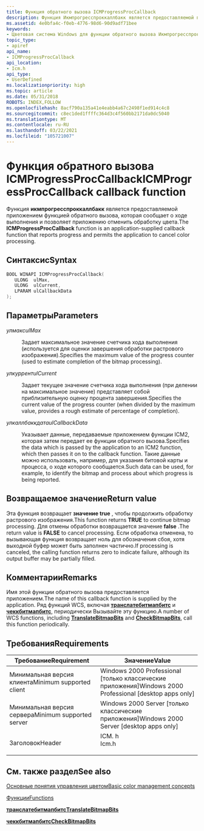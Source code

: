 ```yaml
---
title: Функция обратного вызова ICMProgressProcCallback
description: Функция Икмпрогресспроккаллбакк является предоставляемой приложением функцией обратного вызова, которая сообщает о ходе выполнения и позволяет приложению отменить обработку цвета.
ms.assetid: 4e0bfa4c-f0eb-4776-98d6-90d9adf71bee
keywords:
- Цветовая система Windows для функции обратного вызова Икмпрогресспроккаллбакк
topic_type:
- apiref
api_name:
- ICMProgressProcCallback
api_location:
- Icm.h
api_type:
- UserDefined
ms.localizationpriority: high
ms.topic: article
ms.date: 05/31/2018
ROBOTS: INDEX,FOLLOW
ms.openlocfilehash: 8acf790a135a41e4eabb4a67c2498f1ed914c4c8
ms.sourcegitcommit: c8ec1ded1ffffc364d3c4f560bb2171da0dc5040
ms.translationtype: MT
ms.contentlocale: ru-RU
ms.lasthandoff: 03/22/2021
ms.locfileid: "105721007"
---
```

# <a name="icmprogressproccallback-callback-function"></a><span data-ttu-id="d9e2a-104">Функция обратного вызова ICMProgressProcCallback</span><span class="sxs-lookup"><span data-stu-id="d9e2a-104">ICMProgressProcCallback callback function</span></span>

<span data-ttu-id="d9e2a-105">Функция **икмпрогресспроккаллбакк** является предоставляемой приложением функцией обратного вызова, которая сообщает о ходе выполнения и позволяет приложению отменить обработку цвета.</span><span class="sxs-lookup"><span data-stu-id="d9e2a-105">The **ICMProgressProcCallback** function is an application-supplied callback function that reports progress and permits the application to cancel color processing.</span></span>

## <a name="syntax"></a><span data-ttu-id="d9e2a-106">Синтаксис</span><span class="sxs-lookup"><span data-stu-id="d9e2a-106">Syntax</span></span>


```C++
BOOL WINAPI ICMProgressProcCallback(
   ULONG  ulMax,
   ULONG  ulCurrent,
   LPARAM ulCallbackData
);
```



## <a name="parameters"></a><span data-ttu-id="d9e2a-107">Параметры</span><span class="sxs-lookup"><span data-stu-id="d9e2a-107">Parameters</span></span>

<dl> <dt>

<span data-ttu-id="d9e2a-108">*улмакс*</span><span class="sxs-lookup"><span data-stu-id="d9e2a-108">*ulMax*</span></span> 
</dt> <dd>

<span data-ttu-id="d9e2a-109">Задает максимальное значение счетчика хода выполнения (используется для оценки завершения обработки растрового изображения).</span><span class="sxs-lookup"><span data-stu-id="d9e2a-109">Specifies the maximum value of the progress counter (used to estimate completion of the bitmap processing).</span></span>

</dd> <dt>

<span data-ttu-id="d9e2a-110">*улкуррент*</span><span class="sxs-lookup"><span data-stu-id="d9e2a-110">*ulCurrent*</span></span> 
</dt> <dd>

<span data-ttu-id="d9e2a-111">Задает текущее значение счетчика хода выполнения (при делении на максимальное значение) представляет собой приблизительную оценку процента завершения.</span><span class="sxs-lookup"><span data-stu-id="d9e2a-111">Specifies the current value of the progress counter (when divided by the maximum value, provides a rough estimate of percentage of completion).</span></span>

</dd> <dt>

<span data-ttu-id="d9e2a-112">*улкаллбаккдата*</span><span class="sxs-lookup"><span data-stu-id="d9e2a-112">*ulCallbackData*</span></span> 
</dt> <dd>

<span data-ttu-id="d9e2a-113">Указывает данные, передаваемые приложением функции ICM2, которая затем передает ее функции обратного вызова.</span><span class="sxs-lookup"><span data-stu-id="d9e2a-113">Specifies the data which is passed by the application to an ICM2 function, which then passes it on to the callback function.</span></span> <span data-ttu-id="d9e2a-114">Такие данные можно использовать, например, для указания битовой карты и процесса, о ходе которого сообщается.</span><span class="sxs-lookup"><span data-stu-id="d9e2a-114">Such data can be used, for example, to identify the bitmap and process about which progress is being reported.</span></span>

</dd> </dl>

## <a name="return-value"></a><span data-ttu-id="d9e2a-115">Возвращаемое значение</span><span class="sxs-lookup"><span data-stu-id="d9e2a-115">Return value</span></span>

<span data-ttu-id="d9e2a-116">Эта функция возвращает **значение true** , чтобы продолжить обработку растрового изображения.</span><span class="sxs-lookup"><span data-stu-id="d9e2a-116">This function returns **TRUE** to continue bitmap processing.</span></span> <span data-ttu-id="d9e2a-117">Для отмены обработки возвращается значение **false** .</span><span class="sxs-lookup"><span data-stu-id="d9e2a-117">The return value is **FALSE** to cancel processing.</span></span> <span data-ttu-id="d9e2a-118">Если обработка отменена, то вызывающая функция возвращает ноль для обозначения сбоя, хотя выходной буфер может быть заполнен частично.</span><span class="sxs-lookup"><span data-stu-id="d9e2a-118">If processing is canceled, the calling function returns zero to indicate failure, although its output buffer may be partially filled.</span></span>

## <a name="remarks"></a><span data-ttu-id="d9e2a-119">Комментарии</span><span class="sxs-lookup"><span data-stu-id="d9e2a-119">Remarks</span></span>

<span data-ttu-id="d9e2a-120">Имя этой функции обратного вызова предоставляется приложением.</span><span class="sxs-lookup"><span data-stu-id="d9e2a-120">The name of this callback function is supplied by the application.</span></span> <span data-ttu-id="d9e2a-121">Ряд функций WCS, включая [**транслатебитмапбитс**](/windows/win32/api/icm/nf-icm-translatebitmapbits) и [**чеккбитмапбитс**](/windows/win32/api/icm/nf-icm-checkbitmapbits), периодически Вызывайте эту функцию.</span><span class="sxs-lookup"><span data-stu-id="d9e2a-121">A number of WCS functions, including [**TranslateBitmapBits**](/windows/win32/api/icm/nf-icm-translatebitmapbits) and [**CheckBitmapBits**](/windows/win32/api/icm/nf-icm-checkbitmapbits), call this function periodically.</span></span>

## <a name="requirements"></a><span data-ttu-id="d9e2a-122">Требования</span><span class="sxs-lookup"><span data-stu-id="d9e2a-122">Requirements</span></span>



| <span data-ttu-id="d9e2a-123">Требование</span><span class="sxs-lookup"><span data-stu-id="d9e2a-123">Requirement</span></span> | <span data-ttu-id="d9e2a-124">Значение</span><span class="sxs-lookup"><span data-stu-id="d9e2a-124">Value</span></span> |
|-------------------------------------|----------------------------------------------------------------------------------|
| <span data-ttu-id="d9e2a-125">Минимальная версия клиента</span><span class="sxs-lookup"><span data-stu-id="d9e2a-125">Minimum supported client</span></span><br/> | <span data-ttu-id="d9e2a-126">Windows 2000 Professional \[только классические приложения\]</span><span class="sxs-lookup"><span data-stu-id="d9e2a-126">Windows 2000 Professional \[desktop apps only\]</span></span><br/>                       |
| <span data-ttu-id="d9e2a-127">Минимальная версия сервера</span><span class="sxs-lookup"><span data-stu-id="d9e2a-127">Minimum supported server</span></span><br/> | <span data-ttu-id="d9e2a-128">Windows 2000 Server \[только классические приложения\]</span><span class="sxs-lookup"><span data-stu-id="d9e2a-128">Windows 2000 Server \[desktop apps only\]</span></span><br/>                             |
| <span data-ttu-id="d9e2a-129">Заголовок</span><span class="sxs-lookup"><span data-stu-id="d9e2a-129">Header</span></span><br/>                   | <dl> <span data-ttu-id="d9e2a-130"><dt>ICM. h</dt></span><span class="sxs-lookup"><span data-stu-id="d9e2a-130"><dt>Icm.h</dt></span></span> </dl> |



## <a name="see-also"></a><span data-ttu-id="d9e2a-131">См. также раздел</span><span class="sxs-lookup"><span data-stu-id="d9e2a-131">See also</span></span>

<dl> <dt>

[<span data-ttu-id="d9e2a-132">Основные понятия управления цветом</span><span class="sxs-lookup"><span data-stu-id="d9e2a-132">Basic color management concepts</span></span>](basic-color-management-concepts.md)
</dt> <dt>

[<span data-ttu-id="d9e2a-133">Функции</span><span class="sxs-lookup"><span data-stu-id="d9e2a-133">Functions</span></span>](functions.md)
</dt> <dt>

[<span data-ttu-id="d9e2a-134">**транслатебитмапбитс**</span><span class="sxs-lookup"><span data-stu-id="d9e2a-134">**TranslateBitmapBits**</span></span>](/windows/win32/api/icm/nf-icm-translatebitmapbits)
</dt> <dt>

[<span data-ttu-id="d9e2a-135">**чеккбитмапбитс**</span><span class="sxs-lookup"><span data-stu-id="d9e2a-135">**CheckBitmapBits**</span></span>](/windows/win32/api/icm/nf-icm-checkbitmapbits)
</dt> </dl>
